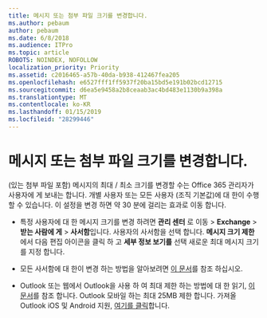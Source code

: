 ```yaml
---
title: 메시지 또는 첨부 파일 크기를 변경합니다.
ms.author: pebaum
author: pebaum
ms.date: 6/8/2018
ms.audience: ITPro
ms.topic: article
ROBOTS: NOINDEX, NOFOLLOW
localization_priority: Priority
ms.assetid: c2016465-a57b-40da-b938-412467fea205
ms.openlocfilehash: e6527fff1ff5937f20ba15bd5e191b02bcd12715
ms.sourcegitcommit: d6ea5e9458a2b8ceaab3ac4bd483e1130b9a398a
ms.translationtype: MT
ms.contentlocale: ko-KR
ms.lasthandoff: 01/15/2019
ms.locfileid: "28299446"
---
```

# <a name="changing-message-or-attachment-size"></a>메시지 또는 첨부 파일 크기를 변경합니다.

(있는 첨부 파일 포함) 메시지의 최대 / 최소 크기를 변경할 수는 Office 365 관리자가 사용자에 게 보내는 합니다. 개별 사용자 또는 모든 사용자 (조직 기본값)에 대 한이 수행할 수 있습니다. 이 설정을 변경 하면 약 30 분에 걸리는 효과로 이동 합니다.
  
- 특정 사용자에 대 한 메시지 크기를 변경 하려면 **관리 센터** 로 이동 \> **Exchange** \> **받는 사람에 게** \> **사서함**입니다. 사용자의 사서함을 선택 합니다. **메시지 크기 제한**에서 다음 편집 아이콘을 클릭 하 고 **세부 정보 보기를** 선택 새로운 최대 메시지 크기를 지정 합니다. 
    
- 모든 사서함에 대 한이 변경 하는 방법을 알아보려면 [이 문서](https://www.microsoft.com/en-us/microsoft-365/blog/2015/04/15/office-365-now-supports-larger-email-messages-up-to-150-mb/)를 참조 하십시오.
    
- Outlook 또는 웹에서 Outlook을 사용 하 여 최대 제한 하는 방법에 대 한 읽기, [이 문서](https://technet.microsoft.com/en-us/library/exchange-online-limits.aspx#MessageLimits)를 참조 합니다. Outlook 모바일 하는 최대 25MB 제한 합니다. 가져올 Outlook iOS 및 Android 지원, [여기를 클릭](https://support.office.com/en-us/article/Get-in-app-help-for-Outlook-for-iOS-and-Android-218a22d1-9fa5-4889-b689-de1c63493243)합니다.
    

